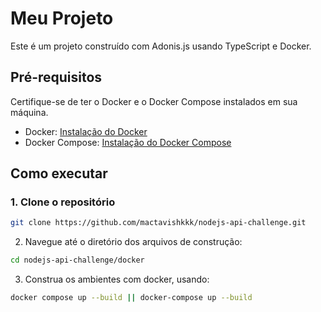 # Meu Projeto

Este é um projeto construído com Adonis.js usando TypeScript e Docker.

## Pré-requisitos

Certifique-se de ter o Docker e o Docker Compose instalados em sua máquina.

- Docker: [Instalação do Docker](https://docs.docker.com/get-docker/)
- Docker Compose: [Instalação do Docker Compose](https://docs.docker.com/compose/install/)

## Como executar

### 1. Clone o repositório

```bash
git clone https://github.com/mactavishkkk/nodejs-api-challenge.git
```
2. Navegue até o diretório dos arquivos de construção:

```bash
cd nodejs-api-challenge/docker
```

3. Construa os ambientes com docker, usando:
```bash
docker compose up --build || docker-compose up --build
```